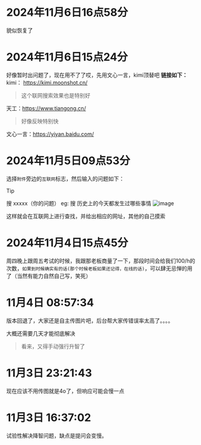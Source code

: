 # 2024年11月6日16点58分
 貌似恢复了

# 2024年11月6日15点24分
好像暂时出问题了，现在用不了了哎，先用文心一言，kimi顶替吧
**链接如下：**
kimi： https://kimi.moonshot.cn/
> 这个联网搜索效果也是特别好

天工：https://www.tiangong.cn/
> 好像反映特别快

文心一言：https://yiyan.baidu.com/

# 2024年11月5日09点53分
选择`附件`旁边的`互联网`标志，然后输入的问题如下：
> [!TIP]
> 搜 xxxxx（你的问题）
> eg: 搜 历史上的今天都发生过哪些事情
![image](https://github.com/user-attachments/assets/f8770392-8323-408b-aaa6-0886a7eb589d)

这样就会在互联网上进行查找，并给出相应的网址，其他的自己摸索

# 2024年11月4日15点45分
周四晚上跟周五考试的时候，我跟那老板商量了一下，那段时间会给我们100/h的次数，`如果到时候确实有的话(那个时候老板如果还记得，在线的话)`，可以肆无忌惮的用了（当然有能力自然自己写，笑死）


# 11月4日 08:57:34
版本回退了，大家还是自主传图片吧，后台帮大家传错误率太高了。。。。

大概还需要几天才能彻底解决
> 看来，又得手动强行升智了

# 11月3日 23:21:43
现在应该不用传图就是4o了，但响应可能会慢一点

# 11月3日 16:37:02
试验性解决降智问题，缺点是提问会变慢。

<!-- ##{"timestamp":1730883546}## -->